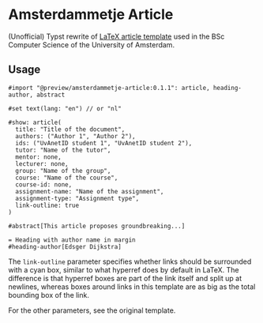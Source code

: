 # Amsterdammetje Article

(Unofficial) Typst rewrite of [LaTeX article template](https://www.overleaf.com/latex/templates/uva-informatica-template-artikel/dsjkstcpphny)
used in the BSc Computer Science of the University of Amsterdam.

## Usage

```typst
#import "@preview/amsterdammetje-article:0.1.1": article, heading-author, abstract

#set text(lang: "en") // or "nl"

#show: article(
  title: "Title of the document",
  authors: ("Author 1", "Author 2"),
  ids: ("UvAnetID student 1", "UvAnetID student 2"),
  tutor: "Name of the tutor",
  mentor: none,
  lecturer: none,
  group: "Name of the group",
  course: "Name of the course",
  course-id: none,
  assignment-name: "Name of the assignment",
  assignment-type: "Assignment type",
  link-outline: true
)

#abstract[This article proposes groundbreaking...]

= Heading with author name in margin
#heading-author[Edsger Dijkstra]
```

The `link-outline` parameter specifies whether links should be surrounded with a cyan box,
similar to what hyperref does by default in LaTeX.
The difference is that hyperref boxes are part of the link itself
and split up at newlines,
whereas boxes around links in this template are as big as the total bounding box of the link.

For the other parameters, see the original template.
